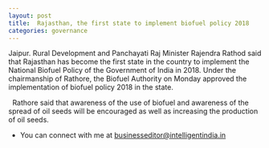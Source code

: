 ```yaml
---
layout: post
title:  Rajasthan, the first state to implement biofuel policy 2018
categories: governance
---
```


Jaipur. Rural Development and Panchayati Raj Minister Rajendra Rathod said that  Rajasthan has become the first state in the country to implement the National Biofuel Policy of the Government of India in 2018. Under the chairmanship of Rathore, the Biofuel Authority on Monday approved the implementation of biofuel policy 2018 in the state.

  
Rathore said that awareness of the use of biofuel and awareness of the spread of oil seeds will be encouraged as well as increasing the production of oil seeds. 
- You can connect with me at [businesseditor@intelligentindia.in](mailto:businesseditor@intelligentindia.in)
 


